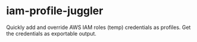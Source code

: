 # iam-profile-juggler
Quickly add and override AWS IAM roles (temp) credentials as profiles. Get the credentials as exportable output.
